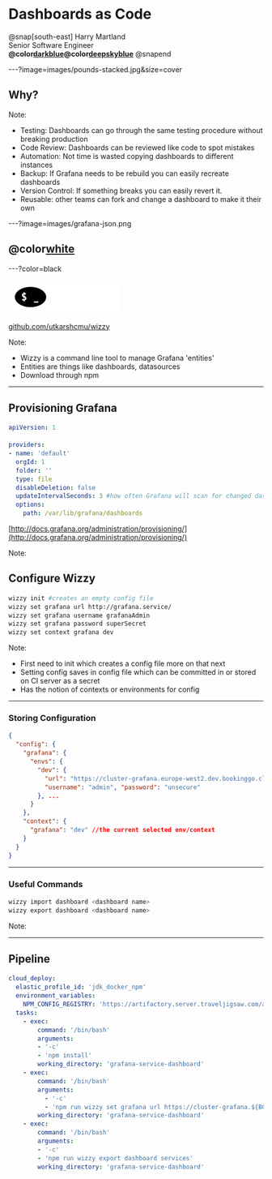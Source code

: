# Dashboards as Code

@snap[south-east]
Harry Martland  
Senior Software Engineer  
**@color[darkblue](Booking)@color[deepskyblue](Go)**
@snapend

---?image=images/pounds-stacked.jpg&size=cover

## Why?

Note:
- Testing: Dashboards can go through the same testing procedure without breaking production
- Code Review: Dashboards can be reviewed like code to spot mistakes
- Automation: Not time is wasted copying dashboards to different instances
- Backup: If Grafana needs to be rebuild you can easily recreate dashboards
- Version Control: If something breaks you can easily revert it.
- Reusable: other teams can fork and change a dashboard to make it their own

---?image=images/grafana-json.png

## @color[white](Grafana)

---?color=black

![Wizzy Logo](images/wizzy-logo.png)

[github.com/utkarshcmu/wizzy](github.com/utkarshcmu/wizzy)

Note:
- Wizzy is a command line tool to manage Grafana 'entities'
- Entities are things like dashboards, datasources
- Download through npm


---

## Provisioning Grafana

```yaml
apiVersion: 1

providers:
- name: 'default'
  orgId: 1
  folder: ''
  type: file
  disableDeletion: false
  updateIntervalSeconds: 3 #how often Grafana will scan for changed dashboards
  options:
    path: /var/lib/grafana/dashboards
```
[http://docs.grafana.org/administration/provisioning/](http://docs.grafana.org/administration/provisioning/)

Note:


## Configure Wizzy

```bash
wizzy init #creates an empty config file
wizzy set grafana url http://grafana.service/
wizzy set grafana username grafanaAdmin
wizzy set grafana password superSecret
wizzy set context grafana dev

```

Note:
- First need to init which creates a config file more on that next
- Setting config saves in config file which can be committed in or stored on CI server as a secret
- Has the notion of contexts or environments for config

---

### Storing Configuration

```json
{
  "config": {
    "grafana": {
      "envs": {
        "dev": {
          "url": "https://cluster-grafana.europe-west2.dev.bookinggo.cloud",
          "username": "admin", "password": "unsecure"
        }, ...
      }
    },
    "context": {
      "grafana": "dev" //the current selected env/context
    }
  }
}
```

---

### Useful Commands
```bash
wizzy import dashboard <dashboard name>
wizzy export dashboard <dashboard name>
```

Note:

---

## Pipeline
```yaml
cloud_deploy:
  elastic_profile_id: 'jdk_docker_npm'
  environment_variables:
    NPM_CONFIG_REGISTRY: 'https://artifactory.server.traveljigsaw.com/artifactory/api/npm/npm/'
  tasks:
    - exec:
        command: '/bin/bash'
        arguments:
        - '-c'
        - 'npm install'
        working_directory: 'grafana-service-dashboard'
    - exec:
        command: '/bin/bash'
        arguments:
          - '-c'
          - 'npm run wizzy set grafana url https://cluster-grafana.${BG_CLOUD_DC}.${BG_CLOUD_ENVIRONMENT}.bookinggo.cloud'
        working_directory: 'grafana-service-dashboard'
    - exec:
        command: '/bin/bash'
        arguments:
        - '-c'
        - 'npm run wizzy export dashboard services'
        working_directory: 'grafana-service-dashboard'
```